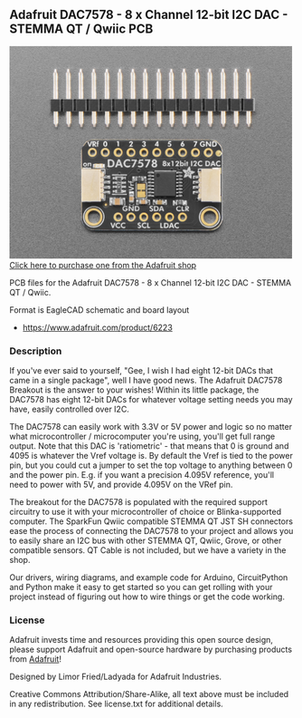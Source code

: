 ## Adafruit DAC7578 - 8 x Channel 12-bit I2C DAC - STEMMA QT / Qwiic PCB

<a href="http://www.adafruit.com/products/6223"><img src="assets/6223.jpg?raw=true" width="500px"><br/>
Click here to purchase one from the Adafruit shop</a>

PCB files for the Adafruit DAC7578 - 8 x Channel 12-bit I2C DAC - STEMMA QT / Qwiic. 

Format is EagleCAD schematic and board layout
* https://www.adafruit.com/product/6223

### Description

If you've ever said to yourself, "Gee, I wish I had eight 12-bit DACs that came in a single package", well I have good news. The Adafruit DAC7578 Breakout is the answer to your wishes! Within its little package, the DAC7578 has eight 12-bit DACs for whatever voltage setting needs you may have, easily controlled over I2C.

The DAC7578 can easily work with 3.3V or 5V power and logic so no matter what microcontroller / microcomputer you're using, you'll get full range output. Note that this DAC is 'ratiometric' - that means that 0 is ground and 4095 is whatever the Vref voltage is. By default the Vref is tied to the power pin, but you could cut a jumper to set the top voltage to anything between 0 and the power pin. E.g. if you want a precision 4.095V reference, you'll need to power with 5V, and provide 4.095V on the VRef pin.

The breakout for the DAC7578 is populated with the required support circuitry to use it with your microcontroller of choice or Blinka-supported computer. The SparkFun Qwiic compatible STEMMA QT JST SH connectors ease the process of connecting the DAC7578 to your project and allows you to easily share an I2C bus with other STEMMA QT, Qwiic, Grove, or other compatible sensors. QT Cable is not included, but we have a variety in the shop. 

Our drivers, wiring diagrams, and example code for Arduino, CircuitPython and Python make it easy to get started so you can get rolling with your project instead of figuring out how to wire things or get the code working.

### License

Adafruit invests time and resources providing this open source design, please support Adafruit and open-source hardware by purchasing products from [Adafruit](https://www.adafruit.com)!

Designed by Limor Fried/Ladyada for Adafruit Industries.

Creative Commons Attribution/Share-Alike, all text above must be included in any redistribution. 
See license.txt for additional details.
